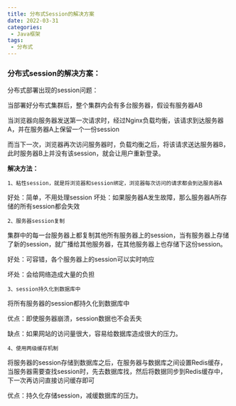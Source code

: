 ```yaml
---
title: 分布式Session的解决方案
date: 2022-03-31
categories:
 - Java框架
tags:
 - 分布式
---
```


### 分布式session的解决方案：

分布式部署出现的session问题：

当部署好分布式集群后，整个集群内会有多台服务器，假设有服务器AB

当浏览器向服务器发送第一次请求时，经过Nginx负载均衡，该请求到达服务器A，并在服务器A上保留一个一份session

而当下一次，浏览器再次访问服务器时，负载均衡之后，将该请求送达服务器B，此时服务器B上并没有该session，就会让用户重新登录。

**解决方法：**

`1、粘性session，就是将浏览器和session绑定，浏览器每次访问的请求都会到达服务器A`

好处：简单，不用处理session
坏处：如果服务器A发生故障，那么服务器A所存储的所有session都会失效

`2、服务器session复制`

集群中的每一台服务器上都复制其他所有服务器上的session，当有服务器上存储了新的session，就广播给其他服务器，在其他服务器上也存储下这份session。

好处：可容错，各个服务器上的session可以实时响应

坏处：会给网络造成大量的负担

`3、session持久化到数据库中`

将所有服务器的session都持久化到数据库中

优点：即使服务器崩溃，session数据也不会丢失

缺点：如果网站的访问量很大，容易给数据库造成很大的压力。

`4、使用两级缓存机制`

将服务器的session存储到数据库之后，在服务器与数据库之间设置Redis缓存，当服务器需要查找session时，先去数据库找，然后将数据同步到Redis缓存中，下一次再访问直接访问缓存即可

优点：持久化存储session，减缓数据库的压力。




